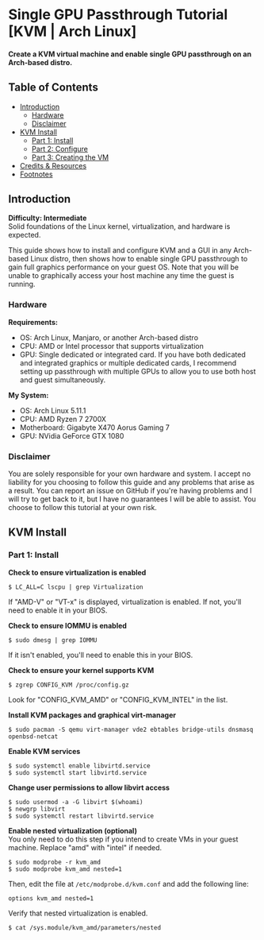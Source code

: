 <h1>
  Single GPU Passthrough Tutorial [KVM | Arch Linux]
</h1>
<h4>
  Create a KVM virtual machine and enable single GPU passthrough on an Arch-based distro.
</h4>

<h2>
    Table of Contents
</h2>

* [Introduction](#introduction)
    * [Hardware](#hardware)
    * [Disclaimer](#disclaimer)
* [KVM Install](#kvm)
    * [Part 1: Install](#part1-kvm)
    * [Part 2: Configure](#part2-kvm)
    * [Part 3: Creating the VM](#part3-kvm)
* [Credits & Resources](#credits)
* [Footnotes](#footnotes)

<h2 name="introduction">
    Introduction
</h2>

<b>Difficulty: Intermediate</b>
<br />
Solid foundations of the Linux kernel, virtualization, and hardware is expected.

This guide shows how to install and configure KVM and a GUI in any Arch-based Linux distro, then shows how to enable single GPU passthrough to gain full graphics performance on your guest OS. Note that you will be unable to graphically access your host machine any time the guest is running.

<h3 name="hardware">
  Hardware
</h3>
 
**Requirements:**
 - OS: Arch Linux, Manjaro, or another Arch-based distro
 - CPU: AMD or Intel processor that supports virtualization
 - GPU: Single dedicated or integrated card. If you have both dedicated and integrated graphics or multiple dedicated cards, I recommend setting up passthrough with multiple GPUs to allow you to use both host and guest simultaneously.

**My System:**
 - OS: Arch Linux 5.11.1
 - CPU: AMD Ryzen 7 2700X
 - Motherboard: Gigabyte X470 Aorus Gaming 7
 - GPU: NVidia GeForce GTX 1080

<h3 name="disclaimer">
  Disclaimer
</h3>

You are solely responsible for your own hardware and system. I accept no liability for you choosing to follow this guide and any problems that arise as a result. You can report an issue on GitHub if you're having problems and I will try to get back to it, but I have no guarantees I will be able to assist. You choose to follow this tutorial at your own risk.

<h2 name="kvm">
    KVM Install
</h2>

<h3 name="part1-kvm">
  Part 1: Install
</h3>

**Check to ensure virtualization is enabled**
```
$ LC_ALL=C lscpu | grep Virtualization
```
If "AMD-V" or "VT-x" is displayed, virtualization is enabled. If not, you'll need to enable it in your BIOS.

**Check to ensure IOMMU is enabled**
```
$ sudo dmesg | grep IOMMU
```
If it isn't enabled, you'll need to enable this in your BIOS.

**Check to ensure your kernel supports KVM**
```
$ zgrep CONFIG_KVM /proc/config.gz
```
Look for "CONFIG_KVM_AMD" or "CONFIG_KVM_INTEL" in the list.

**Install KVM packages and graphical virt-manager**
```
$ sudo pacman -S qemu virt-manager vde2 ebtables bridge-utils dnsmasq openbsd-netcat
```
**Enable KVM services**
```
$ sudo systemctl enable libvirtd.service
$ sudo systemctl start libvirtd.service
```
**Change user permissions to allow libvirt access**
```
$ sudo usermod -a -G libvirt $(whoami)
$ newgrp libvirt
$ sudo systemctl restart libvirtd.service
```
**Enable nested virtualization (optional)**
<br>
You only need to do this step if you intend to create VMs in your guest machine.
Replace "amd" with "intel" if needed.
```
$ sudo modprobe -r kvm_amd
$ sudo modprobe kvm_amd nested=1
```
Then, edit the file at ```/etc/modprobe.d/kvm.conf``` and add the following line:
```
options kvm_amd nested=1
```
Verify that nested virtualization is enabled.
```
$ cat /sys.module/kvm_amd/parameters/nested
```
